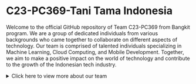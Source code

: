 <p align="center">
  <h1>C23-PC369-Tani Tama Indonesia</h1>
</p>
Welcome to the official GitHub repository of Team C23-PC369 from Bangkit program. We are a group of dedicated individuals from various backgrounds who came together to collaborate on different aspects of technology. Our team is comprised of talented individuals specializing in Machine Learning, Cloud Computing, and Mobile Development. Together, we aim to make a positive impact on the world of technology and contribute to the growth of the Indonesian tech industry.

<p align="center">
<details>
  <summary>Click here to view more about our team</summary>
</p>
## Team Members

### Machine Learning Team

| Bangkit ID  | Nama                           | Sosial Media                                                                                                                                                                                                                                                                                      |
| ----------- | ------------------------------ | ------------------------------------------------------------------------------------------------------------------------------------------------------------------------------------------------------------------------------------------------------------------------------------------------- |
| M366DSX2156 | Ahmad Rosyihuddin              | [![GitHub](https://img.shields.io/badge/GitHub-Profile-blue?logo=github)](link_to_github) [![LinkedIn](https://img.shields.io/badge/LinkedIn-Profile-blue?logo=linkedin)](link_to_linkedin) [![Instagram](https://img.shields.io/badge/Instagram-Profile-blue?logo=instagram)](link_to_instagram) |
| M151DSX1562 | Matyus Garbela Ismanto         | [![GitHub](https://img.shields.io/badge/GitHub-Profile-blue?logo=github)](link_to_github) [![LinkedIn](https://img.shields.io/badge/LinkedIn-Profile-blue?logo=linkedin)](link_to_linkedin) [![Instagram](https://img.shields.io/badge/Instagram-Profile-blue?logo=instagram)](link_to_instagram) |
| M287DSX0510 | Rizky Pratama Syahrul Ramadhan | [![GitHub](https://img.shields.io/badge/GitHub-Profile-blue?logo=github)](link_to_github) [![LinkedIn](https://img.shields.io/badge/LinkedIn-Profile-blue?logo=linkedin)](link_to_linkedin) [![Instagram](https://img.shields.io/badge/Instagram-Profile-blue?logo=instagram)](link_to_instagram) |

### Cloud Computing Team

| Bangkit ID  | Nama                | Sosial Media                                                                                                                                                                                                                                                                                      |
| ----------- | ------------------- | ------------------------------------------------------------------------------------------------------------------------------------------------------------------------------------------------------------------------------------------------------------------------------------------------- |
| C114DSX3336 | Grevalby            | [![GitHub](https://img.shields.io/badge/GitHub-Profile-blue?logo=github)](link_to_github) [![LinkedIn](https://img.shields.io/badge/LinkedIn-Profile-blue?logo=linkedin)](link_to_linkedin) [![Instagram](https://img.shields.io/badge/Instagram-Profile-blue?logo=instagram)](link_to_instagram) |
| C356DSX0941 | Micko Agung Pratama | [![GitHub](https://img.shields.io/badge/GitHub-Profile-blue?logo=github)](link_to_github) [![LinkedIn](https://img.shields.io/badge/LinkedIn-Profile-blue?logo=linkedin)](link_to_linkedin) [![Instagram](https://img.shields.io/badge/Instagram-Profile-blue?logo=instagram)](link_to_instagram) |

### Mobile Development Team

| Bangkit ID  | Nama          | Sosial Media                                                                                                                                                                                                                                                                                      |
| ----------- | ------------- | ------------------------------------------------------------------------------------------------------------------------------------------------------------------------------------------------------------------------------------------------------------------------------------------------- |
| A037DSY1086 | Iriel Aureleo | [![GitHub](https://img.shields.io/badge/GitHub-Profile-blue?logo=github)](link_to_github) [![LinkedIn](https://img.shields.io/badge/LinkedIn-Profile-blue?logo=linkedin)](link_to_linkedin) [![Instagram](https://img.shields.io/badge/Instagram-Profile-blue?logo=instagram)](link_to_instagram) |

## Project: Tani Tama

![Tani Tama](icon/tani-tama-icon.png)

**Description**: Tani Tama is an advanced agricultural application that utilizes Machine Learning to detect plant diseases. With the help of computer vision algorithms, Tani Tama can analyze images of plants and accurately identify diseases or abnormalities. This empowers farmers to take timely actions, prevent the spread of diseases, and maximize crop yields.

## About the Project

In the Bangkit program, our team, C23-PC369, came together with the common goal of exploring and expanding our knowledge in the fields of Machine Learning, Cloud Computing, and Mobile Development. We have collaborated on various projects and assignments, allowing us to gain practical experience and enhance our skills.

Throughout our journey, we have delved into the realm of Machine Learning, employing cutting-edge algorithms and techniques to solve real-world problems. We have dived into Cloud Computing, harnessing the power of cloud platforms to develop scalable and efficient solutions. Furthermore, we have explored the world of Mobile Development, crafting user-friendly and intuitive mobile applications.

Our passion for technology and our commitment to continuous learning have been the driving forces behind our collaboration and success. By combining our unique skills and diverse perspectives, we strive to create innovative solutions that make a difference.

## Contact Us

If you have any inquiries, suggestions, or would simply like to connect with us, please feel free to reach out to our team members individually. We are excited to engage in discussions and collaborate with fellow enthusiasts and professionals.

## Team C23-PC369

Thank you for visiting our GitHub repository and for your interest in our team's projects. We appreciate your support and look forward to sharing our journey with you.

<p align="right">
  <b>C23-PC369 Teams</b>
</p>
